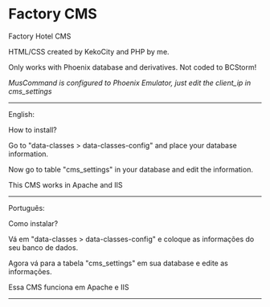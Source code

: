 Factory CMS
===========

Factory Hotel CMS

HTML/CSS created by KekoCity and PHP by me.

Only works with Phoenix database and derivatives. Not coded to BCStorm!

*MusCommand is configured to Phoenix Emulator, just edit the client_ip in cms_settings*
___

English:

How to install?

Go to "data-classes > data-classes-config" and place your database information.

Now go to table "cms_settings" in your database and edit the information.

This CMS works in Apache and IIS
___

Português:

Como instalar?

Vá em "data-classes > data-classes-config" e coloque as informações do seu banco de dados.

Agora vá para a tabela "cms_settings" em sua database e edite as informações.

Essa CMS funciona em Apache e IIS
___
